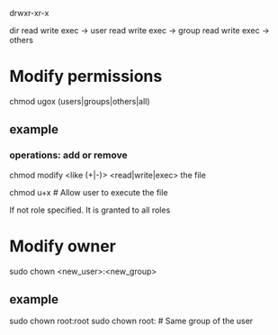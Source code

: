 drwxr-xr-x

dir
    read write exec -> user
        read write exec -> group
            read write exec -> others

# Modify permissions
chmod ugox (users|groups|others|all)

## example
### operations: add or remove
chmod <role><operation><action> <file>
modify <role> <like (+|-)> <read|write|exec> the file

chmod u+x <file>    # Allow user to execute the file

If not role specified. It is granted to all roles

# Modify owner
sudo chown <new_user>:<new_group> <file>
## example
sudo chown root:root <file>
sudo chown root: <file>         # Same group of the user